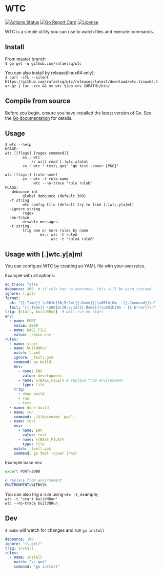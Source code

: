 # WTC

[![Actions Status](https://github.com/rafaelsq/wtc/workflows/tests/badge.svg)](https://github.com/rafaelsq/wtc/actions)
[![Go Report Card](https://goreportcard.com/badge/github.com/rafaelsq/wtc)](https://goreportcard.com/report/github.com/rafaelsq/wtc)
[![License](https://img.shields.io/badge/license-MIT-blue.svg)](https://github.com/rafaelsq/wtc/blob/master/LICENSE)

WTC is a simple utility you can use to watch files and execute commands.  

## Install

From master branch  
`$ go get -u github.com/rafaelsq/wtc`  

You can also install by release(linux64 only);  
`$ curl -sfL --silent https://github.com/rafaelsq/wtc/releases/latest/download/wtc.linux64.tar.gz | tar -xzv && mv wtc $(go env GOPATH)/bin/`


## Compile from source

Before you begin, ensure you have installed the latest version of Go. See the [Go documentation](https://golang.org/doc/install) for details.


## Usage

```
$ wtc --help
USAGE:
wtc [[flags] [regex command]]
        ex.: wtc
            // will read [.]wtc.y[a]ml
        ex.: wtc "_test\.go$" "go test -cover {PKG}"

wtc [flags]] [rule-name]
        ex.: wtc -t rule-name
             wtc --no-trace "rule ruleb"
FLAGS:
  -debounce int
        global debounce (default 300)
  -f string
        wtc config file (default try to find [.]wtc.y[a]ml)
  -ignore string
        regex
  -no-trace
        disable messages.
  -t string
        trig one or more rules by name
                ex.: wtc -t ruleA
                     wtc -t "ruleA ruleB"
```

## Usage with [.]wtc.y[a]ml 

You can configure WTC by creating an YAML file with your own rules.

Example with all options:

```yaml
no_trace: false
debounce: 300  # if rule has no debounce, this will be used instead
ignore: \.git/
format:
  ok: "{{.Time}} \u001b[38;5;2m[{{.Name}}]\u001b[0m - {{.Command}}\n"
  fail: "{{.Time}} \u001b[38;5;1m[{{.Name}}]\u001b[0m - {{.Error}}\n"
trig: [start, buildNRun]  # will run on start
env:
  - name: PORT
    value: 2000
  - name: BASE_FILE
    value: ./base.env
rules:
  - name: start
  - name: buildNRun
    match: \.go$
    ignore: _test\.go$
    command: go build
    env:
      - name: ENV
        value: development
      - name: %{BASE_FILE}% # replace from environment
        type: file
    trig: 
      - done build
      - run
      - test
  - name: done build
  - name: run
    command: ./$(basename `pwd`)
  - name: test
    env:
      - name: ENV
        value: test
      - name: %{BASE_FILE}%
        type: file
    match: _test\.go$
    command: go test -cover {PKG}
```

Example base.env

```bash
export PORT=3000

# replace from environment
ENVIRONMENT=%{ENV}%
```

You can also trig a rule using `wtc -t`, example;  
`wtc -t "start buildNRun"`  
`wtc --no-trace buildNRun`  


## Dev

`$ make` will watch for changes and run `go install`
```yaml
debounce: 100
ignore: "\\.git/"
trig: install
rules:
  - name: install
    match: "\\.go$"
    command: "go install"
```
